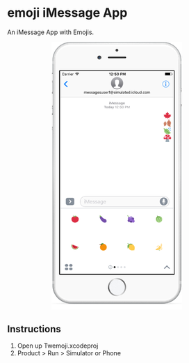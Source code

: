 # emoji iMessage App

An iMessage App with Emojis. 

<p align="center">
<img src="screenshots/imessage-app.png?raw=true" alt="Drawing" style="width: 300px; margin:0 auto; text-align:center"/>
</p>

## Instructions

1. Open up Twemoji.xcodeproj
2. Product > Run > Simulator or Phone
